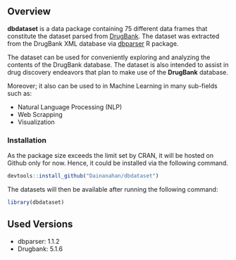 
<!-- README.md is generated from README.Rmd. Please edit that file -->

## Overview

**dbdataset** is a data package containing 75 different data frames that
constitute the dataset parsed from [DrugBank](https://www.drugbank.ca).
The dataset was extracted from the DrugBank XML database via
[dbparser](https://dainanahan.github.io/dbparser/) R package.

The dataset can be used for conveniently exploring and analyzing the
contents of the DrugBank database. The dataset is also intended to
assist in drug discovery endeavors that plan to make use of the
**DrugBank** database.

Moreover; it also can be used to in Machine Learning in many sub-fields
such as:

  - Natural Language Processing (NLP)
  - Web Scrapping
  - Visualization

### Installation

As the package size exceeds the limit set by CRAN, it will be hosted on
Github only for now. Hence, it could be installed via the following
command.

``` r
devtools::install_github("Dainanahan/dbdataset")
```

The datasets will then be available after running the following command:

``` r
library(dbdataset)
```

## Used Versions

  - dbparser: 1.1.2
  - Drugbank: 5.1.6
